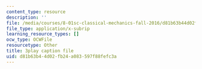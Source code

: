 ```yaml
---
content_type: resource
description: ''
file: /media/courses/8-01sc-classical-mechanics-fall-2016/d81b63b44d02fb24a083597f88fefc3a_fLuyZ7ayDog.srt
file_type: application/x-subrip
learning_resource_types: []
ocw_type: OCWFile
resourcetype: Other
title: 3play caption file
uid: d81b63b4-4d02-fb24-a083-597f88fefc3a
---
```

